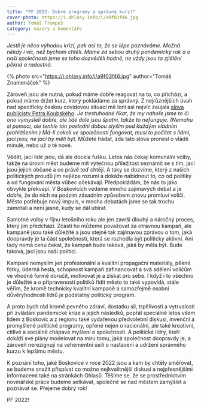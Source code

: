 ```yaml
---
title: "PF 2022: Dobré programy a správný kurz!"
cover-photo: https://i.ohlasy.info/i/a9f03f46.jpg
author: Tomáš Trumpeš
category: názory a komentáře
---
```


*Jestli je něco výhodou krizí, pak asi to, že se lépe poznáváme. Možná někdy i víc, než bychom chtěli. Máme za sebou druhý pandemický rok a o naší společnosti jsme se toho dozvěděli hodně, ne vždy jsou ta zjištění pěkná a radostná.*

{% photo src="https://i.ohlasy.info/i/a9f03f46.jpg" author="Tomáš Znamenáček" %}

Zároveň jsou ale nutná, pokud máme dobře reagovat na to, co přichází, a pokud máme držet kurz, který pokládáme za správný. Z nejrůznějších úvah nad specificky českou covidovou situací mě loni asi nejvíc zaujala [slova publicisty Petra Koubského](https://denikn.cz/755320/covidovy-plan-nove-vlady-obsahuje-rozumne-samozrejmosti-to-jedine-cim-lze-pribrzdit-pandemii-hned-v-nem-chybi/?ref=inc&cst=ce9ff422e6307c18ae2aea3bb95ecebf22c72680): *Je trestuhodné říkat, že my nahoře jsme to či ono vymysleli dobře, ale lidé dole jsou špatní, takže to nefunguje. (Nemohu si pomoci, ale tenhle tón poslední dobou slyším pod každým vládním prohlášením.) Má-li cokoli ve společnosti fungovat, musí to počítat s lidmi, jací jsou, ne jací by měli být.* Můžete hádat, zda tato slova pronesl o vládě minulé, nebo už o té nové.

Vědět, jací lidé jsou, dá ale docela fušku. Letos nás čekají komunální volby, takže na úrovni měst budeme mít výtečnou příležitost seznámit se s tím, jací jsou jejich občané a co právě teď chtějí. A taky se dozvíme, který z našich politických proudů jim nejlépe rozumí a dokáže nabídnout to, co od politiky a od fungování města vůbec očekávají. Předpokládám, že nás to jako obvykle překvapí. V Boskovicích vedeme mnoho zajímavých debat a je dobře, že do nich na podzim zásadním způsobem znovu promluví voliči. Město potřebuje nový impuls, v mnoha debatách jsme se tak trochu zamotali a není jasné, kudy se dál ubírat.

Samotné volby v říjnu letošního roku ale jen završí dlouhý a náročný proces, který jim předchází. Zčásti ho můžeme považovat za otravnou kampaň, ale kampaně jsou také důležité a jsou stejně tak zajímavou zprávou o tom, jaká doopravdy je ta část společnosti, která se rozhodla být politicky aktivní. Ani tady nemá cenu čekat, že kampaň bude taková, jaká by měla být. Bude taková, jací jsou naši politici.

Kampaní nemyslím jen profesionální a kvalitní propagační materiály, pěkné fotky, úderná hesla, schopnost kampaň zafinancovat a svá sdělení voličům ve vhodné formě doručit, motivovat je a získat pro sebe. I když i to všechno je důležité a o připravenosti politiků řídit město to také vypovídá, stále věřím, že kromě technicky kvalitní kampaně a samozřejmě osobní důvěryhodnosti lídrů je podstatný politický program.

A proto bych rád kromě pevného zdraví, dostatku sil, trpělivosti a vytrvalosti při zvládání pandemické krize a jejích následků, popřál speciálně letos všem lidem z Boskovic a z regionu také vydařenou předvolební diskusi, invenční a promyšlené politické programy, opřené nejen o racionální, ale také kreativní, citlivé a sociálně chápavé myšlení o společnosti. A politické lídry, kteří dokáží své plány modelovat na míru tomu, jaká společnost doopravdy je, a zároveň nerezignují na vehementní úsilí o nastavení a udržení správného kurzu k lepšímu městu.

K poznání toho, jaké Boskovice v roce 2022 jsou a kam by chtěly směřovat, se budeme snažit přispívat co možno nejkvalitnější diskusí a nejpřesnějšími informacemi také na stránkách Ohlasů. Těšíme se, že se prostřednictvím novinářské práce budeme setkávat, společně se nad městem zamýšlet a poznávat se. Přejeme dobrý rok! 

PF 2022!